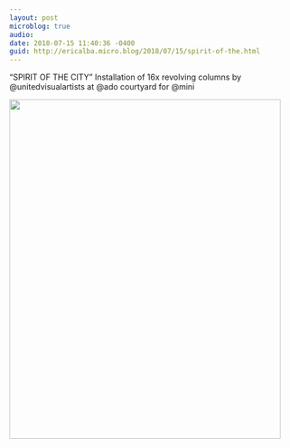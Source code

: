 ```yaml
---
layout: post
microblog: true
audio: 
date: 2018-07-15 11:40:36 -0400
guid: http://ericalba.micro.blog/2018/07/15/spirit-of-the.html
---
```

“SPIRIT OF THE CITY” Installation of 16x revolving columns by @unitedvisualartists at @ado courtyard for @mini

<img src="http://micro.ericalba.com/uploads/2018/1590897cb7.jpg" width="480" height="600" />
